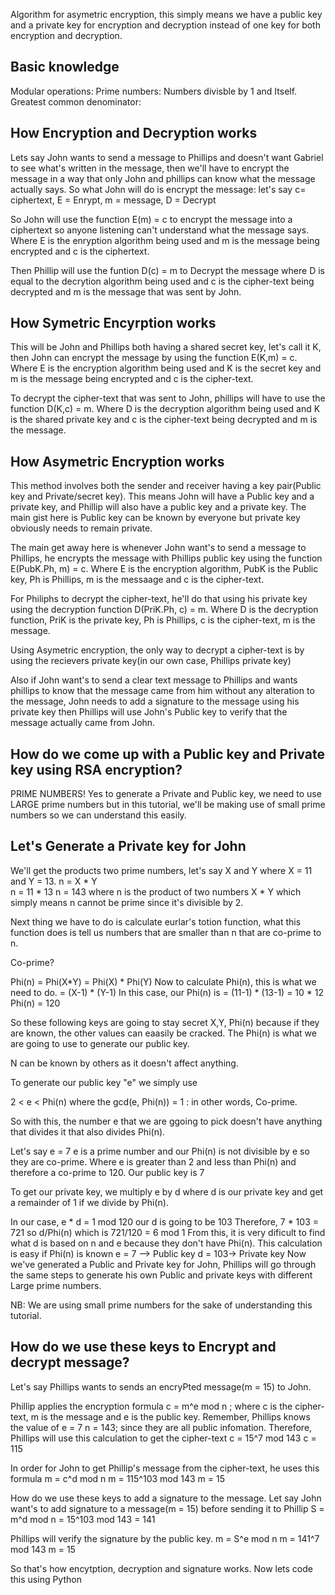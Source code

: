 Algorithm for asymetric encryption, this simply means we have a public key and a private key for encryption and decryption instead of one key for both encryption and decryption.

Basic knowledge
-----------------------
Modular operations:
Prime numbers: Numbers divisble by 1 and Itself.
Greatest common denominator:



How Encryption and Decryption works
---------------------------------------
Lets say John wants to send a message to Phillips and doesn't want Gabriel to see what's written in the message, then we'll have to encrypt the message in a way that only John and phillips can know what the message actually says.
So what John will do is encrypt the message:
let's say c= ciphertext, E = Enrypt, m = message, D = Decrypt

So John will use the function E(m) = c to encrypt the message into a ciphertext so anyone listening can't understand what the message says. Where E is the enryption algorithm being used and m is the message being encrypted and c is the ciphertext.

Then Phillip will use the funtion D(c) = m to Decrypt the message where D is equal to the decrytion algorithm being used and c is the cipher-text being decrypted and m is the message that was sent by John.

How Symetric Encyrption works
--------------------------------
This will be John and Phillips both having a shared secret key, let's call it K, then John can encrypt the message by using the function E(K,m) = c. Where E is the encryption algorithm being used and K is the secret key and m is the message being encrypted and c is the cipher-text.

To decrypt the cipher-text that was sent to John, phillips will have to use the function D(K,c) = m. Where D is the decryption algorithm being used and K is the shared private key and c is the cipher-text being decrypted and m is the message.

How Asymetric Encryption works
--------------------------------
This method involves both the sender and receiver having a key pair(Public key and Private/secret key). This means John will have a Public key and a private key, and Phillip will also have a public key and a private key. The main gist here is Public key can be known by everyone but private key obviously needs to remain private. 

The main get away here is whenever John want's to send a message to Phillips, he encrypts the message with Phillips public key using the function E(PubK.Ph, m) = c. Where E is the encryption algorithm, PubK is the Public key, Ph is Phillips, m is the messaage and c is the cipher-text.

For Philiphs to decrypt the cipher-text, he'll do that using his private key using the decryption function D(PriK.Ph, c) = m. Where D is the decryption function, PriK is the private key, Ph is Phillips, c is the cipher-text, m is the message.

Using Asymetric encryption, the only way to decrypt a cipher-text is by using the recievers private key(in our own case, Phillips private key)

Also if John want's to send a clear text message to Phillips and wants phillips to know that the message came from him without any alteration to the message, John needs to add a signature to the message using his private key then Phillips will use John's Public key to verify that the message actually came from John. 


How do we come up with a Public key and Private key using RSA encryption?
----------------------------
PRIME NUMBERS! 
Yes to generate a Private and Public key, we need to use LARGE prime numbers but in this tutorial, we'll be making use of small prime numbers so we can understand this easily.

Let's Generate a Private key for John
--------------------------------------
We'll get the products two prime numbers, let's say X and Y where X = 11 and Y = 13.
n = X * Y  
n = 11 * 13
n = 143
where n is the product of two numbers X * Y which simply means n cannot be prime since it's divisible by 2.

Next thing we have to do is calculate eurlar's totion function, what this function does is tell us numbers that are smaller than n that are co-prime to n. 

Co-prime?

Phi(n) =  Phi(X*Y)
       =  Phi(X) * Phi(Y)
        Now to calculate Phi(n), this is what we need to do.
       =  (X-1) * (Y-1)
       In this case, our Phi(n) is
           = (11-1) * (13-1)
           = 10 * 12
     Phi(n) = 120
         
So these following keys are going to stay secret X,Y, Phi(n) because if they are known, the other values can eaasily be  cracked. The Phi(n) is what we are going to use to generate our public key.
 
N can be known by others as it doesn't affect anything.

To generate our public key "e" we simply use

2 < e < Phi(n) where the gcd(e, Phi(n)) = 1 : in other words, Co-prime.

So with this, the number e that we are ggoing to pick doesn't have anything that divides it that also divides Phi(n).

Let's say e = 7
e is a prime number and our Phi(n) is not divisible by e so they are co-prime.
Where e is greater than 2 and less than Phi(n) and therefore a co-prime to 120.
Our public key is 7

To get our private key, we multiply e by d where d is our private key and get a remainder of 1 if we divide by Phi(n).

In our case,
e * d = 1 mod 120
our d is going to be 103
Therefore,
7 * 103 = 721
so d/Phi(n) which is 721/120 = 6 mod 1
From this, it is very dificult to find what d is based on n and e because they don't have Phi(n).
This calculation is easy if Phi(n) is known
 e = 7 --> Public key
 d = 103-> Private key
 Now we've generated a Public and Private key for John, Phillips will go through the same steps to generate his own Public and private keys with different Large prime numbers.

NB: We are using small prime numbers for the sake of understanding this tutorial.

How do we use these keys to Encrypt and decrypt message?
--------------------------------------------------------
Let's say Phillips wants to sends an encryPted message(m = 15) to John.

Phillip applies the encryption formula c = m^e mod n ; where c is the cipher-text, m is the message and e is the public key.
Remember, Phillips knows the value of 
e = 7
n = 143; since they are all public infomation.
Therefore, Phillips will use this calculation to get the cipher-text
c = 15^7 mod 143
c = 115

In order for John to get Phillip's message from the cipher-text, he uses this formula
m = c^d mod n
m = 115^103 mod 143
m = 15

How do we use these keys to add a signature to the message.
 Let say John want's to add signature to a message(m = 15) before sending it to Phillip
    S = m^d mod n
        = 15^103 mod 143
        = 141
   
Phillips will verify the signature by the public key.
    m = S^e mod n
    m = 141^7 mod 143
    m = 15
    
So that's how encytption, decryption and signature works. Now lets code this using Python

 


